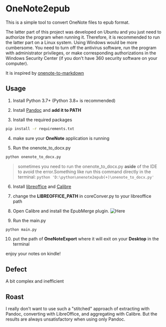 # OneNote2epub

This is a simple tool to convert OneNote files to epub format.

The latter part of this project was developed on Ubuntu and you just need to authorize the program when running it. Therefore, it is recommended to run the latter part on a Linux system. Using Windows would be more cumbersome. You need to turn off the antivirus software, run the program with administrator privileges, or make corresponding authorizations in the Windows Security Center (if you don't have 360 security software on your computer).

It is inspired by [onenote-to-markdown](https://gitlab.com/pagekey/edu/onenote-to-markdown)

## Usage

1. Install Python 3.7+  (Python 3.8+ is recommended)

2. Install [Pandoc](https://www.pandoc.org/installing.html) and **add it to PATH**

3. Install the required packages

```bash
pip install -r requirements.txt
```

4. make sure your **OneNote** application is running

5. Run the onenote_to_docx.py

```bash
python onenote_to_docx.py
```

>sometimes you need to run the onenote_to_docx.py **aside** of the IDE to avoid the error.Something like run this command directly in the terminal: `python 'D:\python\onenote2epub(+)\onenote_to_docx.py'`

6. Install [libreoffice](https://www.libreoffice.org/) and [Calibre](https://calibre-ebook.com/)

7. change the **LIBREOFFICE_PATH** in coreConver.py to your libreoffice path

8. Open Calibre and install the EpubMerge plugin.
![Here](https://raw.githubusercontent.com/VIIII4/OneNote2epub/master/images/20250416105139.png)

9. Run the main.py

```bash
python main.py
```

10. put the path of **OneNoteExport** where it will exit on your **Desktop** in the terminal

enjoy your notes on kindle!

## Defect

A bit complex and inefficient

## Roast

I really don't want to use such a "stitched" approach of extracting with Pandoc, converting with LibreOffice, and aggregating with Calibre. But the results are always unsatisfactory when using only Pandoc.
